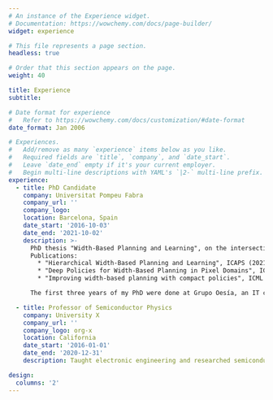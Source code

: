 ```yaml
---
# An instance of the Experience widget.
# Documentation: https://wowchemy.com/docs/page-builder/
widget: experience

# This file represents a page section.
headless: true

# Order that this section appears on the page.
weight: 40

title: Experience
subtitle:

# Date format for experience
#   Refer to https://wowchemy.com/docs/customization/#date-format
date_format: Jan 2006

# Experiences.
#   Add/remove as many `experience` items below as you like.
#   Required fields are `title`, `company`, and `date_start`.
#   Leave `date_end` empty if it's your current employer.
#   Begin multi-line descriptions with YAML's `|2-` multi-line prefix.
experience:
  - title: PhD Candidate
    company: Universitat Pompeu Fabra
    company_url: ''
    company_logo: 
    location: Barcelona, Spain
    date_start: '2016-10-03'
    date_end: '2021-10-02'
    description: >-
      PhD thesis "Width-Based Planning and Learning", on the intersection of AI planning and deep reinforcement learning: https://tiny.cc/thesis-Junyent
      Publications:
        * "Hierarchical Width-Based Planning and Learning", ICAPS (2021),
        * "Deep Policies for Width-Based Planning in Pixel Domains", ICAPS (2019),
        * "Improving width-based planning with compact policies", ICML / IJCAI / AAMAS Workshop on Planning and Learning (2018).

      The first three years of my PhD were done at Grupo Oesía, an IT consulting company, as part of the Industrial PhD program of the Catalan government. 

  - title: Professor of Semiconductor Physics
    company: University X
    company_url: ''
    company_logo: org-x
    location: California
    date_start: '2016-01-01'
    date_end: '2020-12-31'
    description: Taught electronic engineering and researched semiconductor physics.

design:
  columns: '2'
---
```

